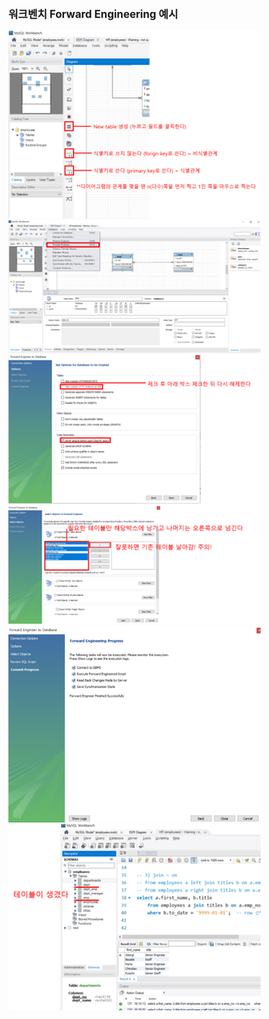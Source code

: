 ## 워크벤치 Forward Engineering 예시
![1](WorkbenchImg/img1.png)
<br>
![1](WorkbenchImg/img2.png)
<br>
![1](WorkbenchImg/img3.png)
<br>
![1](WorkbenchImg/img4.png)
<br>
![1](WorkbenchImg/img5.png)
<br>
![1](WorkbenchImg/img6.png)
<br>

